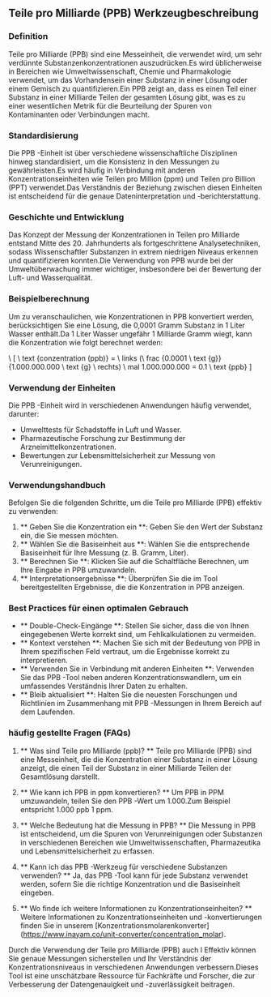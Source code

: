 ## Teile pro Milliarde (PPB) Werkzeugbeschreibung

### Definition
Teile pro Milliarde (PPB) sind eine Messeinheit, die verwendet wird, um sehr verdünnte Substanzenkonzentrationen auszudrücken.Es wird üblicherweise in Bereichen wie Umweltwissenschaft, Chemie und Pharmakologie verwendet, um das Vorhandensein einer Substanz in einer Lösung oder einem Gemisch zu quantifizieren.Ein PPB zeigt an, dass es einen Teil einer Substanz in einer Milliarde Teilen der gesamten Lösung gibt, was es zu einer wesentlichen Metrik für die Beurteilung der Spuren von Kontaminanten oder Verbindungen macht.

### Standardisierung
Die PPB -Einheit ist über verschiedene wissenschaftliche Disziplinen hinweg standardisiert, um die Konsistenz in den Messungen zu gewährleisten.Es wird häufig in Verbindung mit anderen Konzentrationseinheiten wie Teilen pro Million (ppm) und Teilen pro Billion (PPT) verwendet.Das Verständnis der Beziehung zwischen diesen Einheiten ist entscheidend für die genaue Dateninterpretation und -berichterstattung.

### Geschichte und Entwicklung
Das Konzept der Messung der Konzentrationen in Teilen pro Milliarde entstand Mitte des 20. Jahrhunderts als fortgeschrittene Analysetechniken, sodass Wissenschaftler Substanzen in extrem niedrigen Niveaus erkennen und quantifizieren konnten.Die Verwendung von PPB wurde bei der Umweltüberwachung immer wichtiger, insbesondere bei der Bewertung der Luft- und Wasserqualität.

### Beispielberechnung
Um zu veranschaulichen, wie Konzentrationen in PPB konvertiert werden, berücksichtigen Sie eine Lösung, die 0,0001 Gramm Substanz in 1 Liter Wasser enthält.Da 1 Liter Wasser ungefähr 1 Milliarde Gramm wiegt, kann die Konzentration wie folgt berechnet werden:

\ [
\ text {conzentration (ppb)} = \ links (\ frac {0.0001 \ text {g}} {1.000.000.000 \ text {g} \ rechts) \ mal 1.000.000.000 = 0.1 \ text {ppb}
\]

### Verwendung der Einheiten
Die PPB -Einheit wird in verschiedenen Anwendungen häufig verwendet, darunter:
- Umwelttests für Schadstoffe in Luft und Wasser.
- Pharmazeutische Forschung zur Bestimmung der Arzneimittelkonzentrationen.
- Bewertungen zur Lebensmittelsicherheit zur Messung von Verunreinigungen.

### Verwendungshandbuch
Befolgen Sie die folgenden Schritte, um die Teile pro Milliarde (PPB) effektiv zu verwenden:
1. ** Geben Sie die Konzentration ein **: Geben Sie den Wert der Substanz ein, die Sie messen möchten.
2. ** Wählen Sie die Basiseinheit aus **: Wählen Sie die entsprechende Basiseinheit für Ihre Messung (z. B. Gramm, Liter).
3. ** Berechnen Sie **: Klicken Sie auf die Schaltfläche Berechnen, um Ihre Eingabe in PPB umzuwandeln.
4. ** Interpretationsergebnisse **: Überprüfen Sie die im Tool bereitgestellten Ergebnisse, die die Konzentration in PPB anzeigen.

### Best Practices für einen optimalen Gebrauch
- ** Double-Check-Eingänge **: Stellen Sie sicher, dass die von Ihnen eingegebenen Werte korrekt sind, um Fehlkalkulationen zu vermeiden.
- ** Kontext verstehen **: Machen Sie sich mit der Bedeutung von PPB in Ihrem spezifischen Feld vertraut, um die Ergebnisse korrekt zu interpretieren.
- ** Verwenden Sie in Verbindung mit anderen Einheiten **: Verwenden Sie das PPB -Tool neben anderen Konzentrationswandlern, um ein umfassendes Verständnis Ihrer Daten zu erhalten.
- ** Bleib aktualisiert **: Halten Sie die neuesten Forschungen und Richtlinien im Zusammenhang mit PPB -Messungen in Ihrem Bereich auf dem Laufenden.

### häufig gestellte Fragen (FAQs)

1. ** Was sind Teile pro Milliarde (ppb)? **
Teile pro Milliarde (PPB) sind eine Messeinheit, die die Konzentration einer Substanz in einer Lösung anzeigt, die einen Teil der Substanz in einer Milliarde Teilen der Gesamtlösung darstellt.

2. ** Wie kann ich PPB in ppm konvertieren? **
Um PPB in PPM umzuwandeln, teilen Sie den PPB -Wert um 1.000.Zum Beispiel entspricht 1.000 ppb 1 ppm.

3. ** Welche Bedeutung hat die Messung in PPB? **
Die Messung in PPB ist entscheidend, um die Spuren von Verunreinigungen oder Substanzen in verschiedenen Bereichen wie Umweltwissenschaften, Pharmazeutika und Lebensmittelsicherheit zu erfassen.

4. ** Kann ich das PPB -Werkzeug für verschiedene Substanzen verwenden? **
Ja, das PPB -Tool kann für jede Substanz verwendet werden, sofern Sie die richtige Konzentration und die Basiseinheit eingeben.

5. ** Wo finde ich weitere Informationen zu Konzentrationseinheiten? **
Weitere Informationen zu Konzentrationseinheiten und -konvertierungen finden Sie in unserem [Konzentrationsmolarenkonverter] (https://www.inayam.co/unit-converter/concentration_molar).

Durch die Verwendung der Teile pro Milliarde (PPB) auch l Effektiv können Sie genaue Messungen sicherstellen und Ihr Verständnis der Konzentrationsniveaus in verschiedenen Anwendungen verbessern.Dieses Tool ist eine unschätzbare Ressource für Fachkräfte und Forscher, die zur Verbesserung der Datengenauigkeit und -zuverlässigkeit beitragen.